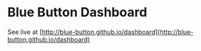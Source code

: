 # Blue Button Dashboard

See live at [http://blue-button.github.io/dashboard](http://blue-button.github.io/dashboard)
